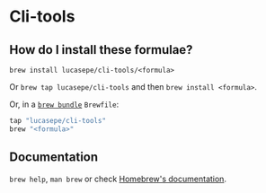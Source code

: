 # Cli-tools

## How do I install these formulae?

`brew install lucasepe/cli-tools/<formula>`

Or `brew tap lucasepe/cli-tools` and then `brew install <formula>`.

Or, in a [`brew bundle`](https://github.com/Homebrew/homebrew-bundle) `Brewfile`:

```ruby
tap "lucasepe/cli-tools"
brew "<formula>"
```

## Documentation

`brew help`, `man brew` or check [Homebrew's documentation](https://docs.brew.sh).
